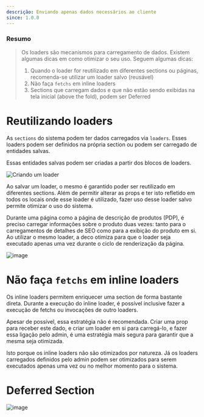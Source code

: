 ```yaml
---
descrição: Enviando apenas dados necessários ao cliente
since: 1.0.0
---
```


### Resumo

> Os loaders são mecanismos para carregamento de dados. Existem algumas dicas em
> como otimizar o seu uso. Seguem algumas dicas:
>
> 1. Quando o loader for reutilizado em diferentes sections ou páginas,
   > recomenda-se utilizar um loader salvo (reusável)
> 2. Não faça `fetchs` em inline loaders
> 3. Sections que carregam dados e que não estão sendo exibidas na tela inicial
   > (above the fold), podem ser Deferred

# Reutilizando loaders

As `sections` do sistema podem ter dados carregados via `loaders`. Esses loaders
podem ser definidos na própria section ou podem ser carregado de entidades
salvas.

Essas entidades salvas podem ser criadas a partir dos blocos de loaders.

![Criando um loader](https://github.com/site/assets/882438/47c63784-4839-4d97-aff4-8c1e8e18332a)

Ao salvar um loader, o mesmo é garantido poder ser reutilizado em diferentes
sections. Além de permitir alterar as props e ter isto refletido em todos os
locais onde esse loader é utilizado, fazer uso desse loader salvo permite
otimizar o uso do sistema.

Durante uma página como a página de descrição de produtos (PDP), é preciso
carregar informações sobre o produto duas vezes: tanto para o carregamentos de
detalhes de SEO como para a exibição do produto em si. Ao utilizar o mesmo
loader, a deco otimiza para que o loader seja executado apenas uma vez durante o
ciclo de renderização da página.

![image](https://github.com/site/assets/882438/a39e3806-89e4-4b22-a179-491c048b18f7)

# Não faça `fetchs` em inline loaders

Os inline loaders permitem enriquecer uma section de forma bastante direta.
Durante a execução do inline loader, é possível inclusive fazer a execução de
fetchs ou invocações de outro loaders.

Apesar de possível, essa estratégia não é recomendada. Criar uma prop para
receber este dado, e criar um loader em si para carregá-lo, e fazer essa ligação
pelo admin, é uma estratégia mais segura para garantir que a mesma seja
otimizada.

Isto porque os inline loaders não são otimizados por natureza. Já os loaders
carregados definidos pelo admin podem ser otimizados para serem executados
apenas uma vez ou no melhor momento para o sistema.

# Deferred Section

![image](https://github.com/site/assets/882438/06b0fde3-874f-4b26-84b5-d4a41c94e5de)
